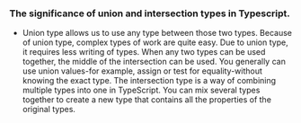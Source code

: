 ### The significance of union and intersection types in Typescript.

- Union type allows us to use any type between those two types. Because of union type, complex types of work are quite easy. Due to union type, it requires less writing of types. When any two types can be used together, the middle of the intersection can be used. You generally can use union values-for example, assign or test for equality-without knowing the exact type. The intersection type is a way of combining multiple types into one in TypeScript. You can mix several types together to create a new type that contains all the properties of the original types.
